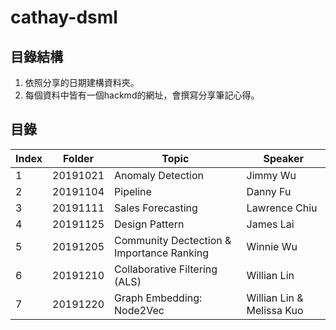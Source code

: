 # cathay-dsml
## 目錄結構
1. 依照分享的日期建構資料夾。
2. 每個資料中皆有一個hackmd的網址，會撰寫分享筆記心得。
## 目錄
| **Index** | **Folder** | **Topic** | **Speaker** |
|-----|------|-----|-----|
|1| 20191021 | Anomaly Detection | Jimmy Wu|
|2| 20191104 | Pipeline | Danny Fu|
|3| 20191111 | Sales Forecasting | Lawrence Chiu|
|4| 20191125 | Design Pattern | James Lai|
|5| 20191205 | Community Dectection & Importance Ranking | Winnie Wu
|6| 20191210 | Collaborative Filtering (ALS) | Willian Lin
|7| 20191220 | Graph Embedding: Node2Vec | Willian Lin & Melissa Kuo
